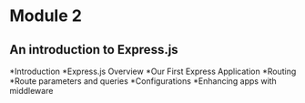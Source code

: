 
# Module 2
## An introduction to Express.js
 
*Introduction
*Express.js Overview
*Our First Express Application
*Routing
*Route parameters and queries
*Configurations
*Enhancing apps with middleware
